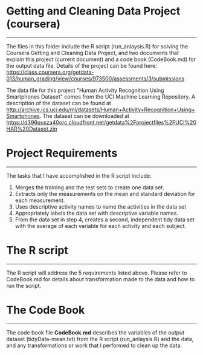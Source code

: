 # Getting and Cleaning Data Project (coursera)
***
The files in this folder include the R script (run_anlaysis.R) for solving the Coursera Getting and Cleaning Data Project, and two documents that explain this project (current document) and a code book (CodeBook.md) for the output data file. Details of the project can be found here: https://class.coursera.org/getdata-013/human_grading/view/courses/973500/assessments/3/submissions

The data file for this project "Human Activity Recognition Using Smartphones Dataset" comes from the UCI Machine Learning Repository. A description of the dataset can be found at http://archive.ics.uci.edu/ml/datasets/Human+Activity+Recognition+Using+Smartphones. The dataset can be downloaded at https://d396qusza40orc.cloudfront.net/getdata%2Fprojectfiles%2FUCI%20HAR%20Dataset.zip

# Project Requirements
***
The tasks that I have accomplished in the R script include:
1. Merges the training and the test sets to create one data set.
2. Extracts only the measurements on the mean and standard deviation for each measurement. 
3. Uses descriptive activity names to name the activities in the data set
4. Appropriately labels the data set with descriptive variable names. 
5. From the data set in step 4, creates a second, independent tidy data set with the average of each variable for each activity and each subject.

# The R script
***
The R script will address the 5 requirements listed above. Please refer to CodeBook.md for details about transformation made to the data and how to run the script.

# The Code Book
***
The code book file **CodeBook.md** describes the variables of the output dataset (tidyData-mean.txt) from the R script (run_anlaysis.R) and the data, and any transformations or work that I performed to clean up the data.